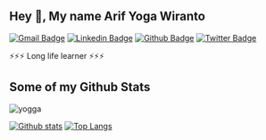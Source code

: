 ## Hey 👋, My name Arif Yoga Wiranto
[![Gmail Badge](https://img.shields.io/badge/-arifyoga987@gmail.com-c14438?style=flat&logo=Gmail&logoColor=white&link=mailto:arifyoga987@gmail.com)](mailto:arifyoga987@gmail.com) 
[![Linkedin Badge](https://img.shields.io/badge/-arifyogaw-0072b1?style=flat&logo=Linkedin&logoColor=white&link=https://www.linkedin.com/in/arifyogaw/)](https://www.linkedin.com/in/arifyogaw/) 
[![Github Badge](https://img.shields.io/badge/-yogga-grey?style=flat&logo=github&logoColor=white&link=https://github.com/yogga/)](https://www.github.com/yogga/) [![Twitter Badge](https://img.shields.io/badge/-ar_yoga7-00acee?style=flat&logo=twitter&logoColor=white&link=https://twitter.com/ar_yoga7/)](https://www.twitter.com/ar_yoga7/) <p align='left'>⚡⚡⚡ Long life learner ⚡⚡⚡ </p> 
## Some of my Github Stats
<p align=left> <img src=https://komarev.com/ghpvc/?username=yogga alt=yogga /> </p>

[![Github stats](https://github-readme-stats.vercel.app/api?username=yogga&show_icons=true&include_all_commits=true)](https://github.com/yogga/github-readme-stats)
[![Top Langs](https://github-readme-stats.vercel.app/api/top-langs/?username=yogga&layout=compact)](https://github.com/yogga/github-readme-stats)

<!--
**yogga/yogga** is a ✨ _special_ ✨ repository because its `README.md` (this file) appears on your GitHub profile.

Here are some ideas to get you started:

- 🔭 I’m currently working on ...
- 🌱 I’m currently learning ...
- 👯 I’m looking to collaborate on ...
- 🤔 I’m looking for help with ...
- 💬 Ask me about ...
- 📫 How to reach me: ...
- 😄 Pronouns: ...
- ⚡ Fun fact: ...
-->

